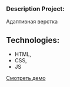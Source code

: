 ### Description Project:

Адаптивная верстка

## Technologies:

- HTML,
- CSS,
- JS

[Смотреть демо](/ "LevelUp")
